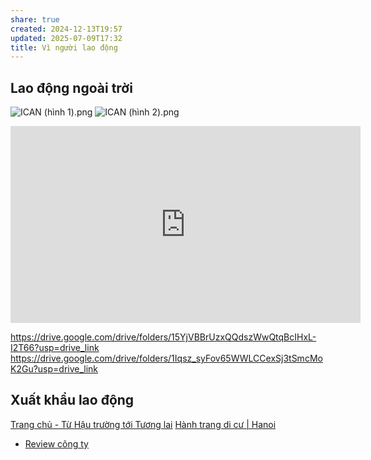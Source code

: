 ```yaml
---
share: true
created: 2024-12-13T19:57
updated: 2025-07-09T17:32
title: Vì người lao động
---
```

## Lao động ngoài trời
![ICAN (hình 1).png](../../../assets/attachments/ICAN%20(h%C3%ACnh%201).png)
![ICAN (hình 2).png](../../../assets/attachments/ICAN%20(h%C3%ACnh%202).png)

<iframe width="560" height="315" src="https://www.youtube.com/embed/watch?v=wU9btG-zcAo" title="YouTube video player" frameborder="0" allow="accelerometer; autoplay; clipboard-write; encrypted-media; gyroscope; picture-in-picture; web-share" referrerpolicy="strict-origin-when-cross-origin" allowfullscreen></iframe>

https://drive.google.com/drive/folders/15YjVBBrUzxQQdszWwQtqBcIHxL-I2T66?usp=drive_link
https://drive.google.com/drive/folders/1Iqsz_syFov65WWLCCexSj3tSmcMoK2Gu?usp=drive_link

## Xuất khẩu lao động
[Trang chủ - Từ Hậu trường tới Tương lai](https://hautruongtuonglai.vn/)
[Hành trang di cư | Hanoi](https://www.facebook.com/hanhtrangdicu)

- [Review công ty](./Review%20c%C3%B4ng%20ty.md)

